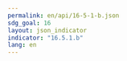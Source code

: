 ```yaml
---
permalink: en/api/16-5-1-b.json
sdg_goal: 16
layout: json_indicator
indicator: "16.5.1.b"
lang: en
---
```

